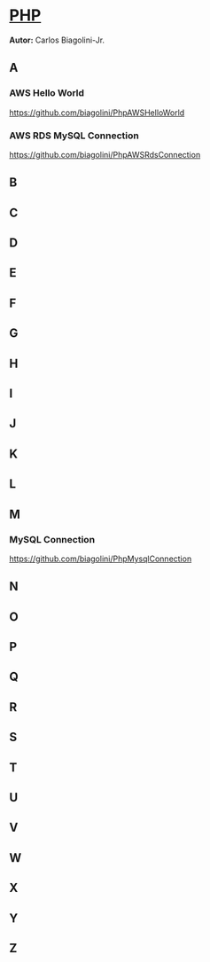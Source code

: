 # <u>PHP</u>
**Autor:** Carlos Biagolini-Jr.

## A
### AWS Hello World
https://github.com/biagolini/PhpAWSHelloWorld
### AWS RDS MySQL Connection
https://github.com/biagolini/PhpAWSRdsConnection

## B

## C

## D

## E

## F

## G

## H

## I

## J

## K

## L

## M
### MySQL Connection
https://github.com/biagolini/PhpMysqlConnection

## N

## O

## P

## Q

## R

## S

## T

## U

## V

## W

## X 

## Y 

## Z
